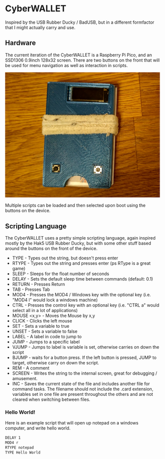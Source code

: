 # CyberWALLET
Inspired by the USB Rubber Ducky / BadUSB, but in a different formfactor that I might actually carry and use.

## Hardware
The current iteration of the CyberWALLET is a Raspberry Pi Pico, and an SSD1306 0.9inch 128x32 screen. There are two buttons on the front that will be used for menu navigation as well as interaction in scripts.

![Alt text](photo.jpg?raw=true "Title")

Multiple scripts can be loaded and then selected upon boot using the buttons on the device.

## Scripting Language
The CyberWALLET uses a pretty simple scripting language, again inspired mostly by the Hak5 USB Rubber Ducky, but with some other stuff based around the buttons on the front of the device.

* TYPE <string> - Types out the string, but doesn't press enter
* RTYPE <string> - Types out the string and presses enter (ps RType is a great game)
* SLEEP <float> - Sleeps for the float number of seconds
* DELAY <float> - Sets the default sleep time between commands (default: 0.1)
* RETURN - Presses Return
* TAB - Presses Tab
* MOD4 <key>- Presses the MOD4 / Windows key with the optional key (i.e. "MOD4 l" would lock a windows machine)
* CTRL <key> - Presses the control key with an optional key (i.e. "CTRL a" would select all in a lot of applications)
* MOUSE <x,y> - Moves the Mouse by x,y
* CLICK - Clicks the left mouse
* SET <variable> - Sets a variable to true
* UNSET <variable> - Sets a variable to false
* LABEL <string> - A label in code to jump to
* JUMP <LABEL> - Jumps to a specific label
* VJUMP <variable> <label> - Jumps to label is variable is set, otherwise carries on down the script
* BJUMP <target> - waits for a button press. If the left button is pressed, JUMP to target, otherwise carry on down the script.
* REM <string> - A comment
* SCREEN <string> - Writes the string to the internal screen, great for debugging / amusement.
* INC <filename> - Saves the current state of the file and includes another file for command tasks. The filename should not include the .card extension, variables set in one file are present throughout the others and are not cleared when switching between files.

### Hello World!

Here is an example script that will open up notepad on a windows computer, and write hello world.

```
DELAY 1
MOD4 r
RTYPE notepad
TYPE Hello World
```

